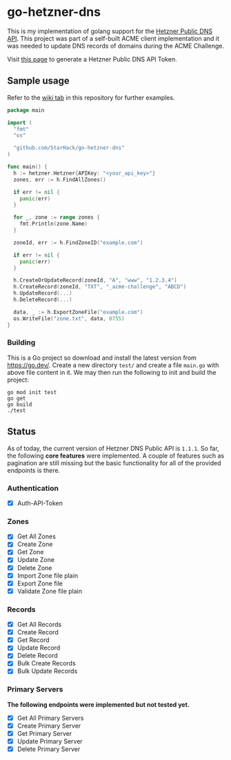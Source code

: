 # go-hetzner-dns

This is my implementation of golang support for the [Hetzner Public DNS API](https://dns.hetzner.com/api-docs). This project was part of a self-built ACME client implementation and it was needed to update DNS records of domains during the ACME Challenge.

Visit [this page](https://dns.hetzner.com/settings/api-token) to generate a Hetzner Public DNS API Token.

## Sample usage

Refer to the [wiki tab](https://github.com/StarHack/go-hetzner-dns/wiki) in this repository for further examples.

```go
package main

import (
  "fmt"
  "os"

  "github.com/StarHack/go-hetzner-dns"
)

func main() {
  h := hetzner.Hetzner{APIKey: "<your_api_key>"}
  zones, err := h.FindAllZones()

  if err != nil {
    panic(err)
  }

  for _, zone := range zones {
    fmt.Println(zone.Name)
  }

  zoneId, err := h.FindZoneID("example.com")

  if err != nil {
    panic(err)
  }

  h.CreateOrUpdateRecord(zoneId, "A", "www", "1.2.3.4")
  h.CreateRecord(zoneId, "TXT", "_acme-challenge", "ABCD")
  h.UpdateRecord(...)
  h.DeleteRecord(...)

  data, _ := h.ExportZoneFile("example.com")
  os.WriteFile("zone.txt", data, 0755)
}
```

### Building

This is a Go project so download and install the latest version from <https://go.dev/>. Create a new directory `test/` and create a file `main.go` with above file content in it. We may then run the following to init and build the project:

```
go mod init test
go get
go build
./test
```

## Status

As of today, the current version of Hetzner DNS Public API is `1.1.1`. So far, the following **core features** were implemented. A couple of features such as pagination are still missing but the basic functionality for all of the provided endpoints is there.

### Authentication

- [x] Auth-API-Token

### Zones

- [x] Get All Zones
- [x] Create Zone
- [x] Get Zone
- [x] Update Zone
- [x] Delete Zone
- [x] Import Zone file plain
- [x] Export Zone file
- [x] Validate Zone file plain

### Records

- [x] Get All Records
- [x] Create Record
- [x] Get Record
- [x] Update Record
- [x] Delete Record
- [x] Bulk Create Records
- [x] Bulk Update Records

### Primary Servers

**The following endpoints were implemented but not tested yet.**

- [x] Get All Primary Servers
- [x] Create Primary Server
- [x] Get Primary Server
- [x] Update Primary Server
- [x] Delete Primary Server
